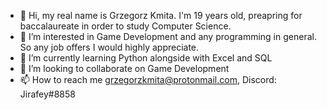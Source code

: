 - 👋 Hi, my real name is Grzegorz Kmita. I'm 19 years old, preapring for baccalaureate in order to study Computer Science. 
- 👀 I’m interested in Game Development and any programming in general. So any job offers I would highly appreciate. 
- 🌱 I’m currently learning Python alongside with Excel and SQL
- 💞️ I’m looking to collaborate on Game Development
- 📫 How to reach me grzegorzkmita@protonmail.com, Discord: Jirafey#8858
<!---
Jirafey/Jirafey is a ✨ special ✨ repository because its `README.md` (this file) appears on your GitHub profile.
You can click the Preview link to take a look at your changes.
--->
